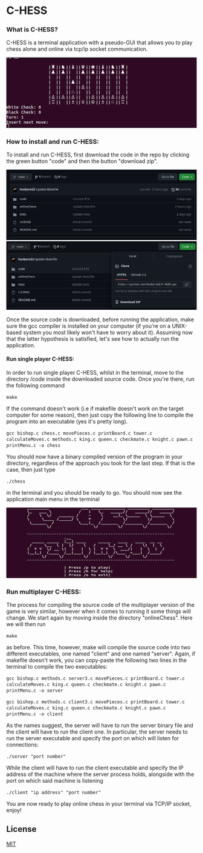 # C-HESS

### What is C-HESS?
C-HESS is a terminal application with a pseudo-GUI that allows you to play chess alone and online via tcp/ip socket communication.

![game preview](/images/game2.png)

### How to install and run C-HESS:

To install and run C-HESS, first download the code in the repo by clicking the green button "code" and then the button "download zip".

![code button location](/images/img1.png)
![download button location](/images/img2.png)

Once the source code is downloaded, before running the application, make sure the gcc compiler is installed on your computer (if you're on a UNIX-based system you most likely won't have to worry about it).
Assuming now that the latter hypothesis is satisfied, let's see how to actually run the application.

#### Run single player C-HESS:

In order to run single player C-HESS, whilst in the terminal, move to the directory /code inside the downloaded source code.
Once you're there, run the following command
```
make
```
If the command doesn't work (i.e if makefile doesn't work on the target computer for some reason), then just copy the following line to compile the program into an executable (yes it's pretty long).
```
gcc bishop.c chess.c movePieces.c printBoard.c tower.c calculateMoves.c methods.c king.c queen.c checkmate.c knight.c pawn.c printMenu.c -o chess
```
You should now have a binary compiled version of the program in your directory, regardless of the approach you took for the last step. If that is the case, then just type

```
./chess
```
in the terminal and you should be ready to go. You should now see the application main menu in the terminal

![Menu page](/images/menu.png)

### Run multiplayer C-HESS:

The process for compiling the source code of the multiplayer version of the game is very similar, however when it comes to running it some things will change. We start again by moving inside the directory "onlineChess". Here we will then run
```
make
```
as before. This time, however, make will compile the source code into two different executables, one named "client" and one named "server". Again, if makefile doesn't work, you can copy-paste the following two lines in the terminal to compile the two executables:
```
gcc bishop.c methods.c server3.c movePieces.c printBoard.c tower.c calculateMoves.c king.c queen.c checkmate.c knight.c pawn.c printMenu.c -o server
```
```
gcc bishop.c methods.c client3.c movePieces.c printBoard.c tower.c calculateMoves.c king.c queen.c checkmate.c knight.c pawn.c printMenu.c -o client
```
As the names suggest, the server will have to run the server binary file and the client will have to run the client one. In particular, the server needs to run the server executable and specify the port on which will listen for connections:

```
./server "port number"
```
While the client will have to run the client executable and specify the IP address of the machine where the server process holds, alongside with the port on which said machine is listening

```
./client "ip address" "port number"
```
You are now ready to play online chess in your terminal via TCP/IP socket, enjoy!

## License

[MIT](LICENSE)
